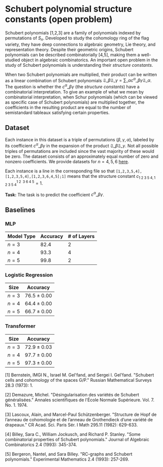 # Schubert polynomial structure constants (open problem)

Schubert polynomials \[1,2,3\] are a family of polynomials indexed by permutations of $S_n$. Developed to study the cohomology ring of the flag variety, they have deep connections to algebraic geometry, Lie theory, and representation theory. Despite their geometric origins, Schubert polynomials can be described combinatorially \[4,5\], making them a well-studied object in algebraic combinatorics. An important open problem in the study of Schubert polynomials is understanding their *structure constants*. 

When two Schubert polynomials are multiplied, their product can be written as a linear combination of Schubert polynomials
$\mathfrak{S}\_{\beta} \mathfrak{S}\_{\gamma} = \sum\_{\alpha} c^{\alpha}\_{\beta \gamma} \mathfrak{S}\_{\alpha}$.
The question is whether the $c^{\alpha}\_{\beta \gamma}$ (the *structure constants*) have a combinatorial interpretation. To give an example of what we mean by combinatorial interpretation, when Schur polynomials (which can be viewed as specific case of Schubert polynomials) are multiplied together, the coefficients in the resulting product are equal to the number of semistandard tableaux satisfying certain properties.

## Dataset 
Each instance in this dataset is a triple of permutations $(\beta, \gamma, \alpha)$, labeled by its coefficient $c^{\alpha}\_{\beta \gamma}$ in the expansion of the product $\mathfrak{S}\_{\beta} \mathfrak{S}\_{\gamma}.$ Not all possible triples of permutations are included since the vast majority of these would be zero. The dataset consists of an approximately equal number of zero and nonzero coefficients. We provide datasets for $n = 4, 5, 6$ [here](https://drive.google.com/file/d/15bERRWWue-3gKSir3hVhfejNTeZJgsl9/view?usp=sharing).

Each instance is a line in the corresponding file so that 
`[1,2,3,5,4],[1,2,3,5,4],[1,2,3,6,4,5];1]`
means that the structure constant $c^{1\;2\;\;3\;6\;4\;5}_{1\;2\;3\;5\;4,1\;2\;3\;5\;4} = 1$.

**Task:** The task is to predict the coefficient $c^{\alpha}\_{\beta \gamma}$.


## Baselines

### MLP

| Model Type | Accuracy | # of Layers |
|----------|----------|----------|
| $n = 3$ | $82.4 %± 0.00%$ | $2$ |
| $n = 4$ | $93.3 %± 0.00%$ | $4$ |
| $n = 5$ | $99.8 %± 0.00%$ | $2$ |

### Logistic Regression

| Size | Accuracy | 
|----------|----------|
| $n= 3$ | $76.5 \pm 0.00%$ |
| $n= 4$  | $64.4 \pm 0.00$ |
| $n= 5$  | $66.7 \pm 0.00%$ | 

### Transformer

| Size | Accuracy | 
|----------|----------|
| $n= 3$ | $72.9 \pm 0.03%$ |
| $n= 4$  | $97.7 \pm 0.00%$ |
| $n= 5$  | $97.3 \pm 0.00%$ | 

\[1\] Bernstein, IMGI N., Israel M. Gel'fand, and Sergei I. Gel'fand. "Schubert cells and cohomology of the spaces G/P." Russian Mathematical Surveys 28.3 (1973): 1.

\[2\] Demazure, Michel. "Désingularisation des variétés de Schubert généralisées." Annales scientifiques de l'École Normale Supérieure. Vol. 7. No. 1. 1974.

\[3\] Lascoux, Alain, and Marcel-Paul Schützenberger. "Structure de Hopf de l’anneau de cohomologie et de l’anneau de Grothendieck d’une variété de drapeaux." CR Acad. Sci. Paris Sér. I Math 295.11 (1982): 629-633.

\[4\] Billey, Sara C., William Jockusch, and Richard P. Stanley. "Some combinatorial properties of Schubert polynomials." Journal of Algebraic Combinatorics 2.4 (1993): 345-374.

\[5\] Bergeron, Nantel, and Sara Billey. "RC-graphs and Schubert polynomials." Experimental Mathematics 2.4 (1993): 257-269.
